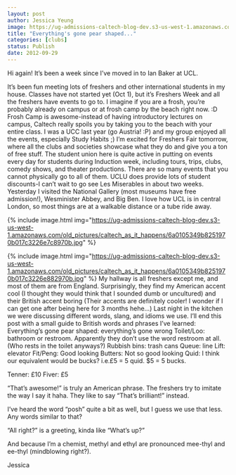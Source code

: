 ```yaml
---
layout: post
author: Jessica Yeung
image: https://ug-admissions-caltech-blog-dev.s3-us-west-1.amazonaws.com/old_pictures/caltech_as_it_happens/6a0105349b8251970b017c3226e3c6970b.jpg
title: "Everything's gone pear shaped..."
categories: [clubs]
status: Publish
date: 2012-09-29
---
```


Hi again!
It’s been a week since I’ve moved in to Ian Baker at UCL.

It’s been fun meeting lots of freshers and other international students in my
house. Classes have not started yet (Oct 1), but it’s Freshers Week and all the
freshers have events to go to. I imagine if you are a frosh, you’re probably
already on campus or at frosh camp by the beach right now. :D Frosh Camp is
awesome-instead of having introductory lectures on campus, Caltech really
spoils you by taking you to the beach with your entire class. I was a UCC last
year (go Austria! :P) and my group enjoyed all the events, especially Study
Habits ;) I’m excited for Freshers Fair tomorrow, where all the clubs and
societies showcase what they do and give you a ton of free stuff. The student
union here is quite active in putting on events every day for students during
Induction week, including tours, trips, clubs, comedy shows, and theater
productions. There are so many events that you cannot physically go to all of
them. UCLU does provide lots of student discounts-I can’t wait to go see Les
Miserables in about two weeks. Yesterday I visited the National Gallery (most museums have free admission!), Wesminister Abbey, and Big Ben. I love how UCL is in central London, so most things are at a walkable distance or a tube ride away.


{% include image.html img="https://ug-admissions-caltech-blog-dev.s3-us-west-1.amazonaws.com/old_pictures/caltech_as_it_happens/6a0105349b8251970b017c3226e7c8970b.jpg" %}


{% include image.html img="https://ug-admissions-caltech-blog-dev.s3-us-west-1.amazonaws.com/old_pictures/caltech_as_it_happens/6a0105349b8251970b017c3226e882970b.jpg" %}
My hallway is all freshers except me, and most of them are
from England. Surprisingly, they find my American accent cool (I thought they would think that I sounded dumb or uncultured) and their British
accent boring (Their accents are definitely cooler! I wonder if I can get one
after being here for 3 months hehe…) Last night in the kitchen we were discussing
different words, slang, and idioms we use. I’ll end this post with a small
guide to British words and phrases I’ve learned:
Everything’s gone pear shaped: everything’s gone wrong
Toilet/Loo: bathroom or restroom. Apparently they don’t use
the word restroom at all. (Who rests in the toilet anyways?)
Rubbish bins: trash cans
Queue: line
Lift: elevator
Fit/Peng: Good looking
Butters: Not so good looking
Quid: I think our equivalent would be bucks? i.e.£5 = 5
quid. $5 = 5 bucks.

Tenner: £10
Fiver: £5

“That’s awesome!” is truly an American phrase. The freshers
try to imitate the way I say it haha. They like to say “That’s brilliant!”
instead.

I’ve heard the word “posh” quite a bit as well, but I guess
we use that less. Any words similar to that?

“All right?” is a greeting, kinda like “What’s up?”

And because I’m a chemist, methyl and ethyl are pronounced
mee-thyl and ee-thyl (mindblowing right?).

Jessica
